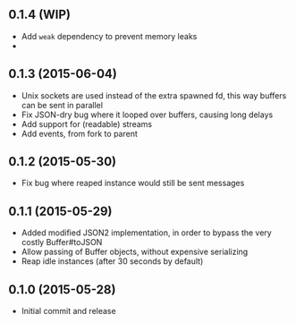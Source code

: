 ## 0.1.4 (WIP)

* Add `weak` dependency to prevent memory leaks
* 

## 0.1.3 (2015-06-04)

* Unix sockets are used instead of the extra spawned fd,
  this way buffers can be sent in parallel
* Fix JSON-dry bug where it looped over buffers,
  causing long delays
* Add support for (readable) streams
* Add events, from fork to parent

## 0.1.2 (2015-05-30)

* Fix bug where reaped instance would still be sent messages

## 0.1.1 (2015-05-29)

* Added modified JSON2 implementation, in order to bypass
  the very costly Buffer#toJSON
* Allow passing of Buffer objects, without expensive serializing
* Reap idle instances (after 30 seconds by default)

## 0.1.0 (2015-05-28)

* Initial commit and release
